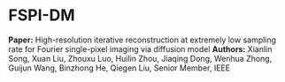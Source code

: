 # FSPI-DM
**Paper:** High-resolution iterative reconstruction at extremely low sampling rate for Fourier single-pixel imaging via diffusion model
**Authors:** Xianlin Song, Xuan Liu,  Zhouxu Luo, Huilin Zhou, Jiaqing Dong, Wenhua Zhong, Guijun Wang, Binzhong He, Qiegen Liu, Senior Member, IEEE
